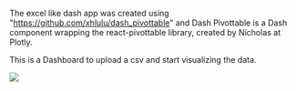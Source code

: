 The excel like dash app was created using "https://github.com/xhlulu/dash_pivottable" and Dash Pivottable 
is a Dash component wrapping the react-pivottable library, created by Nicholas at Plotly.

This is a Dashboard to upload a csv and start visualizing the data.

![](V0.1/Dashboard_v0.1.gif)







